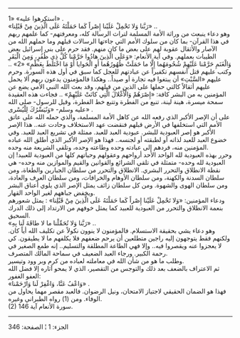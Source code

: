 ------------------------------------------------------------------------

استكرهوا عليه» «1» .  
«رَبَّنا وَلا تَحْمِلْ عَلَيْنا إِصْراً كَما حَمَلْتَهُ عَلَى الَّذِينَ مِنْ قَبْلِنا» ..  
وهو دعاء ينبعث من وراثة الأمة المسلمة لتراث الرسالة كله، ومعرفتهم- كما
علمهم ربهم في هذا القرآن- بما كان من سلوك الأمم التي جاءتها الرسالات
قبلهم وما حملهم الله من الآصار والأثقال عقوبة لهم على بعض ما كان منهم.
فقد حرم على بني إسرائيل بعض الطيبات بعملهم. وفي آية الأنعام: «وَعَلَى الَّذِينَ
هادُوا حَرَّمْنا كُلَّ ذِي ظُفُرٍ، وَمِنَ الْبَقَرِ وَالْغَنَمِ حَرَّمْنا عَلَيْهِمْ شُحُومَهُما إِلَّا ما حَمَلَتْ
ظُهُورُهُما أَوِ الْحَوايا أَوْ مَا اخْتَلَطَ بِعَظْمٍ» «2» .. وكتب عليهم قتل أنفسهم تكفيراً
عن عبادتهم للعجل كما سبق في أول هذه السورة. وحرم عليهم «السَّبْتِ» أن يبتغوا
فيه تجارة أو صيداً.. وهكذا فالمؤمنون يدعون ربهم ألا يحمل عليهم أثقالاً
كالتي حملها على الذين من قبلهم، وقد بعث الله النبي الأمي يضع عن المؤمنين
به من البشر كافة: «إِصْرَهُمْ وَالْأَغْلالَ الَّتِي كانَتْ عَلَيْهِمْ» .. فجاءت هذه العقيدة
سمحة ميسرة، هينة لينة، تنبع من الفطرة وتتبع خط الفطرة، وقيل للرسول- صلى
الله عليه وسلم- «وَنُيَسِّرُكَ لِلْيُسْرى» .  
على أن الإصر الأكبر الذي رفعه الله عن كاهل الأمة المسلمة، والذي حمله
الله على عاتق الأمم التي استخلفها في الأرض قبلهم فنقضت عهد الاستخلاف
وحادت عنه.. هذا الإصر الأكبر هو إصر العبودية للبشر. عبودية العبد للعبد.
ممثلة في تشريع العبد للعبد. وفي خضوع العبد للعبد لذاته أو لطبقته أو
لجنسه.. فهذا هو الإصر الأكبر الذي أطلق الله عباده المؤمنين منه، فردهم
إلى عبادته وحده وطاعته وحده، وتلقي الشريعة منه وحده.  
وحرر بهذه العبودية لله الواحد الأحد أرواحهم وعقولهم وحياتهم كلها من
العبودية للعبيد! إن العبودية لله وحده- متمثلة في تلقي الشرائع والقوانين
والقيم والموازين منه وحده- هي نقطة الانطلاق والتحرر البشري. الانطلاق
والتحرر من سلطان الجبارين والطغاة، ومن سلطان السدنة والكهنة، ومن سلطان
الأوهام والخرافات، ومن سلطان العرف والعادة، ومن سلطان الهوى والشهوة. ومن
كل سلطان زائف يمثل الإصر الذي يلوي أعناق البشر ويخفض جباههم لغير الواحد
القهار.  
ودعاء المؤمنين: «وَلا تَحْمِلْ عَلَيْنا إِصْراً كَما حَمَلْتَهُ عَلَى الَّذِينَ مِنْ قَبْلِنا» :
يمثل شعورهم بنعمة الانطلاق والتحرر من العبودية للعبيد كما يمثل خوفهم من
الارتداد إلى ذلك الدرك السحيق.  
«رَبَّنا وَلا تُحَمِّلْنا ما لا طاقَةَ لَنا بِهِ» ..  
وهو دعاء يشي بحقيقة الاستسلام. فالمؤمنون لا ينوون نكولاً عن تكليف الله
أياً كان. ولكنهم فقط يتوجهون إليه راجين متطلعين أن يرحم ضعفهم فلا يكلفهم
ما لا يطيقون. كي لا يعجزوا عنه ويقصروا فيه.. وإلا فهي الطاعة المطلقة
والتسليم.. إنه طمع الصغير في رحمة الكبير. ورجاء العبد الضعيف في سماحة
المالك المتصرف.  
وطلب ما هو من شأن الله في معاملته لعباده من كرم وبر وود وتيسير.  
ثم الاعتراف بالضعف بعد ذلك والتوجس من التقصير، الذي لا يمحو آثاره إلا
فضل الله العفو الغفور:  
«وَاعْفُ عَنَّا، وَاغْفِرْ لَنا وَارْحَمْنا» .  
فهذا هو الضمان الحقيقي لاجتياز الامتحان، ونيل الرضوان. فالعبد مقصر مهما
يحاول من الوفاء. ومن (1) رواه الطبراني وغيره.  
(2) سورة الأنعام آية 146.

------------------------------------------------------------------------

الجزء: 1 ¦ الصفحة: 346

